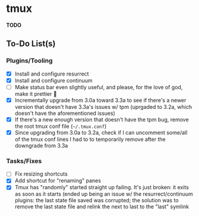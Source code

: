 # tmux

**TODO**

## To-Do List(s)

### Plugins/Tooling

- [x] Install and configure resurrect
- [x] Install and configure continuum
- [ ] Make status bar even slightly useful, and please, for the love of god,
      make it prettier 🤬
- [x] Incrementally upgrade from 3.0a toward 3.3a to see if there's a newer
      version that doesn't have 3.3a's issues w/ tpm (uprgaded to 3.2a, which
      doesn't have the aforementioned issues)
- [x] If there's a new enough version that doesn't have the tpm bug, remove
      the root tmux conf file (`~/.tmux.conf`)
- [x] Since upgrading from 3.0a to 3.2a, check if I can uncomment some/all of
      the tmux conf lines I had to to temporarily remove after the downgrade
      from 3.3a

### Tasks/Fixes

- [ ] Fix resizing shortcuts
- [x] Add shortcut for "renaming" panes
- [x] Tmux has "randomly" started straight up failing. It's just broken: it 
      exits as soon as it starts (ended up being an issue w/ the resurrect/continuum
      plugins: the last state file saved was corrupted; the solution was to 
      remove the last state file and relink the next to last to the "last" symlink
